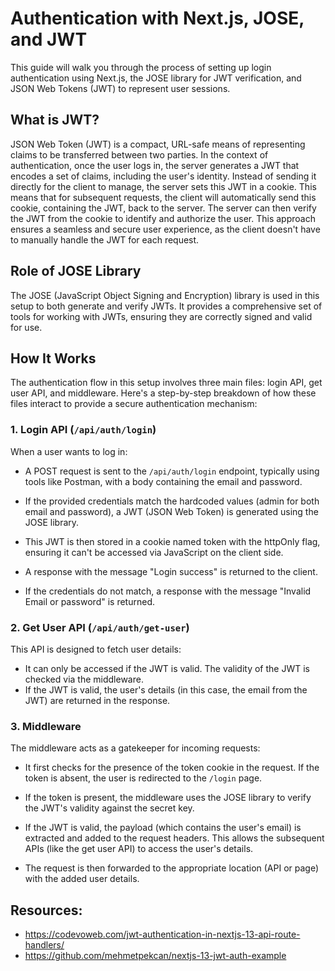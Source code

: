 # Authentication with Next.js, JOSE, and JWT
This guide will walk you through the process of setting up login authentication using Next.js, the JOSE library for JWT verification, and JSON Web Tokens (JWT) to represent user sessions.

## What is JWT?
JSON Web Token (JWT) is a compact, URL-safe means of representing claims to be transferred between two parties. In the context of authentication, once the user logs in, the server generates a JWT that encodes a set of claims, including the user's identity. Instead of sending it directly for the client to manage, the server sets this JWT in a cookie. This means that for subsequent requests, the client will automatically send this cookie, containing the JWT, back to the server. The server can then verify the JWT from the cookie to identify and authorize the user. This approach ensures a seamless and secure user experience, as the client doesn't have to manually handle the JWT for each request.

## Role of JOSE Library
The JOSE (JavaScript Object Signing and Encryption) library is used in this setup to both generate and verify JWTs. It provides a comprehensive set of tools for working with JWTs, ensuring they are correctly signed and valid for use.

## How It Works
The authentication flow in this setup involves three main files: login API, get user API, and middleware. Here's a step-by-step breakdown of how these files interact to provide a secure authentication mechanism:

### 1. Login API (`/api/auth/login`)
When a user wants to log in:

- A POST request is sent to the `/api/auth/login` endpoint, typically using tools like Postman, with a body containing the email and password.

- If the provided credentials match the hardcoded values (admin for both email and password), a JWT (JSON Web Token) is generated using the JOSE library.
- This JWT is then stored in a cookie named token with the httpOnly flag, ensuring it can't be accessed via JavaScript on the client side.
- A response with the message "Login success" is returned to the client.
- If the credentials do not match, a response with the message "Invalid Email or password" is returned.

### 2. Get User API (`/api/auth/get-user`)
This API is designed to fetch user details:

- It can only be accessed if the JWT is valid. The validity of the JWT is checked via the middleware.
- If the JWT is valid, the user's details (in this case, the email from the JWT) are returned in the response.

### 3. Middleware
The middleware acts as a gatekeeper for incoming requests:

- It first checks for the presence of the token cookie in the request. If the token is absent, the user is redirected to the `/login` page.

- If the token is present, the middleware uses the JOSE library to verify the JWT's validity against the secret key.

- If the JWT is valid, the payload (which contains the user's email) is extracted and added to the request headers. This allows the subsequent APIs (like the get user API) to access the user's details.

- The request is then forwarded to the appropriate location (API or page) with the added user details.

## Resources:

- https://codevoweb.com/jwt-authentication-in-nextjs-13-api-route-handlers/
- https://github.com/mehmetpekcan/nextjs-13-jwt-auth-example